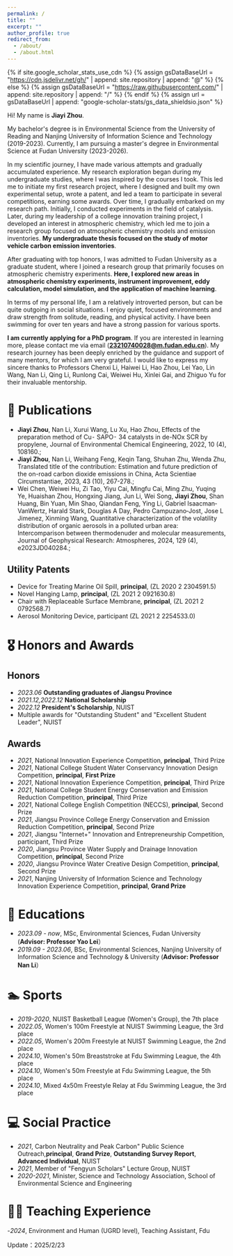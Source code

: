 ```yaml
---
permalink: /
title: ""
excerpt: ""
author_profile: true
redirect_from: 
  - /about/
  - /about.html
---
```


{% if site.google_scholar_stats_use_cdn %}
{% assign gsDataBaseUrl = "https://cdn.jsdelivr.net/gh/" | append: site.repository | append: "@" %}
{% else %}
{% assign gsDataBaseUrl = "https://raw.githubusercontent.com/" | append: site.repository | append: "/" %}
{% endif %}
{% assign url = gsDataBaseUrl | append: "google-scholar-stats/gs_data_shieldsio.json" %}

<span class='anchor' id='about-me'></span>

Hi! My name is **Jiayi Zhou**. 

My bachelor's degree is in Environmental Science from the University of Reading and Nanjing University of Information Science and Technology (2019-2023). Currently, I am pursuing a master's degree in Environmental Science at Fudan University (2023-2026).

In my scientific journey, I have made various attempts and gradually accumulated experience. My research exploration began during my undergraduate studies, where I was inspired by the courses I took. This led me to initiate my first research project, where I designed and built my own experimental setup, wrote a patent, and led a team to participate in several competitions, earning some awards. Over time, I gradually embarked on my research path. Initially, I conducted experiments in the field of catalysis. Later, during my leadership of a college innovation training project, I developed an interest in atmospheric chemistry, which led me to join a research group focused on atmospheric chemistry models and emission inventories. **My undergraduate thesis focused on the study of motor vehicle carbon emission inventories**.

After graduating with top honors, I was admitted to Fudan University as a graduate student, where I joined a research group that primarily focuses on atmospheric chemistry experiments. **Here, I explored new areas in atmospheric chemistry experiments, instrument improvement, eddy calculation, model simulation, and the application of machine learning**.

In terms of my personal life, I am a relatively introverted person, but can be quite outgoing in social situations. I enjoy quiet, focused environments and draw strength from solitude, reading, and physical activity. I have been swimming for over ten years and have a strong passion for various sports.

**I am currently applying for a PhD program**. If you are interested in learning more, please contact me via email (**23210740028@m.fudan.edu.cn**). My research journey has been deeply enriched by the guidance and support of many mentors, for which I am very grateful. I would like to express my sincere thanks to Professors Chenxi Li, Haiwei Li, Hao Zhou, Lei Yao, Lin Wang, Nan Li, Qing Li, Runlong Cai, Weiwei Hu, Xinlei Gai, and Zhiguo Yu for their invaluable mentorship.


<!-- I am just a rookie, I wanna record some of my progress on this website 
<a href='https://scholar.google.com/citations?user=8Ni9HBQAAAAJ&hl=en&oi=ao'>
  Google Scholar citations <strong><span id='total_cit'>16</span></strong>-->

<!-- (You can also use the Google Scholar badge 
<a href='https://scholar.google.com/citations?user=8Ni9HBQAAAAJ&hl=en&oi=ao'>
  <img src="https://img.shields.io/endpoint?url=https://cdn.jsdelivr.net/gh/YOUR_REPOSITORY/google-scholar-stats/gs_data_shieldsio.json&logo=Google%20Scholar&labelColor=f6f6f6&color=9cf&style=flat&label=citations">
</a>).-->

<!-- My research interest includes climate models and machine learning models. I am just a rookie, I wanna record some of my progress on this website <a href='https://scholar.google.com/citations?user=DhtAFkwAAAAJ'>google scholar citations <strong><span id='total_cit'>260000+</span></strong></a> (You can also use google scholar badge <a href='https://scholar.google.com/citations?user=8Ni9HBQAAAAJ&hl=en&oi=ao'><img src="https://img.shields.io/endpoint?url={{ url | url_encode }}&logo=Google%20Scholar&labelColor=f6f6f6&color=9cf&style=flat&label=citations"></a>). -->


<!-- https://scholar.google.com/citations?user=8Ni9HBQAAAAJ&hl=en&oi=ao -->

# 📝 Publications 

<!--<div class='paper-box'><div class='paper-box-image'><div><div class="badge">CVPR 2016</div><img src='images/500x300.png' alt="sym" width="100%"></div></div>
<div class='paper-box-text' markdown="1">-->

<!--- Effects of the preparation method of Cu⁃ SAPO⁃ 34 catalysts in de-NOx SCR by propylene, **Jiayi Zhou**, Nan Li, Xurui Wang, Lu Xu, Hao Zhou,Journal of Environmental Chemical Engineering, 2022, 10 (4), 108160.;
- Translated title of the contribution: Estimation and future prediction of the on-road carbon dioxide emissions in China, **Jiayi Zhou**, Nan Li, Weihang Feng, Keqin Tang, Shuhan Zhu, Wenda Zhu, Acta Scientiae Circumstantiae, 2023, 43 (10), 267-278.;
- Quantitative characterization of the volatility distribution of organic aerosols in a polluted urban area: Intercomparison between thermodenuder and molecular measurements, Wei Chen, Weiwei Hu, Zi Tao, Yiyu Cai, Mingfu Cai, Ming Zhu, Yuqing Ye, Huaishan Zhou, Hongxing Jiang, Jun Li, Wei Song, **Jiayi Zhou**, Shan Huang, Bin Yuan, Min Shao, Qiandan Feng, Ying Li, Gabriel Isaacman‐VanWertz, Harald Stark, Douglas A Day, Pedro Campuzano‐Jost, Jose L Jimenez, Xinming Wang, Journal of Geophysical Research: Atmospheres, 2024, 129 (4), e2023JD040284.;
-->
- **Jiayi Zhou**, Nan Li, Xurui Wang, Lu Xu, Hao Zhou, Effects of the preparation method of Cu⁃ SAPO⁃ 34 catalysts in de-NOx SCR by propylene, Journal of Environmental Chemical Engineering, 2022, 10 (4), 108160.;
- **Jiayi Zhou**, Nan Li, Weihang Feng, Keqin Tang, Shuhan Zhu, Wenda Zhu, Translated title of the contribution: Estimation and future prediction of the on-road carbon dioxide emissions in China, Acta Scientiae Circumstantiae, 2023, 43 (10), 267-278.;
- Wei Chen, Weiwei Hu, Zi Tao, Yiyu Cai, Mingfu Cai, Ming Zhu, Yuqing Ye, Huaishan Zhou, Hongxing Jiang, Jun Li, Wei Song, **Jiayi Zhou**, Shan Huang, Bin Yuan, Min Shao, Qiandan Feng, Ying Li, Gabriel Isaacman‐VanWertz, Harald Stark, Douglas A Day, Pedro Campuzano‐Jost, Jose L Jimenez, Xinming Wang, Quantitative characterization of the volatility distribution of organic aerosols in a polluted urban area: Intercomparison between thermodenuder and molecular measurements, Journal of Geophysical Research: Atmospheres, 2024, 129 (4), e2023JD040284.;
##  Utility Patents
- Device for Treating Marine Oil Spill, **principal**, (ZL 2020 2 2304591.5)
- Novel Hanging Lamp, **principal**, (ZL 2021 2 0921630.8)
- Chair with Replaceable Surface Membrane, **principal**, (ZL 2021 2 0792568.7)
- Aerosol Monitoring Device, participant (ZL 2021 2 2254533.0)

<!--[**Project**](https://scholar.google.com/citations?view_op=view_citation&hl=zh-CN&user=DhtAFkwAAAAJ&citation_for_view=DhtAFkwAAAAJ:ALROH1vI_8AC) <strong><span class='show_paper_citations' data='DhtAFkwAAAAJ:ALROH1vI_8AC'></span></strong>
- Lorem ipsum dolor sit amet, consectetur adipiscing elit. Vivamus ornare aliquet ipsum, ac tempus justo dapibus sit amet. 
</div>
</div>-->

# 🎖 Honors and Awards
## Honors
- *2023.06* **Outstanding graduates of Jiangsu Province**
- *2021.12,2022.12* **National Scholarship**                                      
- *2022.12* **President's Scholarship**, NUIST
- Multiple awards for "Outstanding Student" and "Excellent Student Leader", NUIST                                                           

## Awards                                                
- *2021*, National Innovation Experience Competition, **principal**, Third Prize
- *2021*, National College Student Water Conservancy Innovation Design Competition, **principal**, **First Prize**
- *2021*, National Innovation Experience Competition, **principal**, Third Prize
- *2021*, National College Student Energy Conservation and Emission Reduction Competition, **principal**, Third Prize
- *2021*, National College English Competition (NECCS), **principal**, Second Prize
- *2021*, Jiangsu Province College Energy Conservation and Emission Reduction Competition, **principal**, Second Prize
- *2021*, Jiangsu "Internet+" Innovation and Entrepreneurship Competition, participant, Third Prize
- *2020*, Jiangsu Province Water Supply and Drainage Innovation Competition, **principal**, Second Prize
- *2020*, Jiangsu Province Water Creative Design Competition, **principal**, Second Prize
- *2021*, Nanjing University of Information Science and Technology Innovation Experience Competition, **principal**, **Grand Prize**
<span class='anchor' id='educations'></span>
# 📖 Educations
- *2023.09 - now*, MSc, Environmental Sciences, Fudan University (**Advisor: Professor Yao Lei**）
- *2019.09 - 2023.06*, BSc, Environmental Sciences, Nanjing University of Information Science and Technology & University (**Advisor: Professor Nan Li**）

<!--# 💬 Invited Talks
- *2021.06*, Lorem ipsum dolor sit amet, consectetur adipiscing elit. Vivamus ornare aliquet ipsum, ac tempus justo dapibus sit amet. 
- *2021.03*, Lorem ipsum dolor sit amet, consectetur adipiscing elit. Vivamus ornare aliquet ipsum, ac tempus justo dapibus sit amet.  \| [\[video\]](https://github.com/)-->

# 🏊 Sports
- *2019-2020*, NUIST Basketball League (Women's Group), the 7th place
- *2022.05*, Women's 100m Freestyle at NUIST Swimming League, the 3rd place
- *2022.05*, Women's 200m Freestyle at NUIST Swimming League, the 2nd place
- *2024.10*, Women's 50m Breaststroke at Fdu Swimming League, the 4th place
- *2024.10*, Women's 50m Freestyle at Fdu Swimming League, the 5th place
- *2024.10*, Mixed 4x50m Freestyle Relay at Fdu Swimming League, the 3rd place

# 💻 Social Practice
- *2021*, Carbon Neutrality and Peak Carbon" Public Science Outreach,**principal**, **Grand Prize**, **Outstanding Survey Report**, **Advanced Individual**, NUIST
- *2021*, Member of "Fengyun Scholars" Lecture Group, NUIST
- *2020-2021*, Minister, Science and Technology Association, School of Environmental Science and Engineering



<!-- - *2019.05 - 2020.02*, [Lorem](https://github.com/), China. -->
<!--*2021.10 - 2022.09* Observing Clouds and Sky" Practice Plan, Comprehensive Observation Training and Practice Base of China Meteorological Administration, Nanjing, China
- Managed observation operation system, maintained meteorological instruments and controlled the quality of observation data
- Completed more than 50 ground observation missions with a total of 200+ hours
*2021.07* Zhuoming Disaster Information Service Center
- Analyzed rainstorm data in Henan, drew the precipitation distribution map, and gave warning of danger during 100 hours of volunteer work-->

# 👨‍🏫 Teaching Experience
-*2024*, Environment and Human (UGRD level), Teaching Assistant, Fdu



Update：2025/2/23
